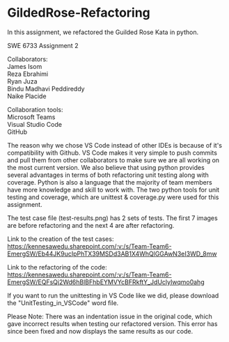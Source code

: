 # GildedRose-Refactoring

In this assignment, we refactored the Guilded Rose Kata in python.

SWE 6733 Assignment 2

Collaborators:  
James Isom  
Reza Ebrahimi  
Ryan Juza  
Bindu Madhavi Peddireddy  
Naike Placide  

Collaboration tools:  
  Microsoft Teams  
  Visual Studio Code  
  GitHub   
  
  The reason why we chose VS Code instead of other IDEs is because of it's compatibility with Github. VS Code makes it very simple to push commits and pull them from other collaborators to make sure we are all working on the most current version. We also believe that using python provides several advantages in terms of both refactoring unit testing along with coverage. Python is also a language that the majority of team members have more knowledge and skill to work with. The two python tools for unit testing and coverage, which are unittest & coverage.py were used for this assignment. 
  
  The test case file (test-results.png) has 2 sets of tests. The first 7 images are before refactoring and the next 4 are after refactoring.
  
  Link to the creation of the test cases: https://kennesawedu.sharepoint.com/:v:/s/Team-Team6-EmergSW/Eb44JK9ucIpPhTX39MSDd3AB1X4WhQlGGAwN3eI3WD_8mw
  
  Link to the refactoring of the code: https://kennesawedu.sharepoint.com/:v:/s/Team-Team6-EmergSW/EQFsQj2Wd6hBlBFhbEYMVYcBFRkftY_JdUclyIwqmo0ahg
  
   If you want to run the unittesting in VS Code like we did, please download the "UnitTesting_in_VSCode" word file.  
  
  
  Please Note: There was an indentation issue in the original code, which gave incorrect results when testing our refactored version. This error has since been fixed and now displays the same results as our code.
  
